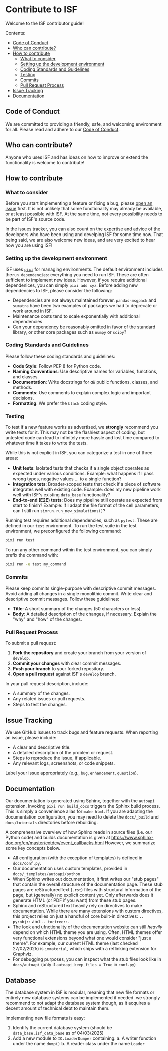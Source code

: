 # Contribute to ISF

Welcome to the ISF contributor guide!

Contents:
- [Code of Conduct](#code-of-conduct)
- [Who can contribute?](#who-can-contribute)
- [How to contribute](#how-to-contribute)
  - [What to consider](#what-to-consider)
  - [Setting up the development environment](#setting-up-the-development-environment)
  - [Coding Standards and Guidelines](#coding-standards-and-guidelines)
  - [Testing](#testing)
  - [Commits](#commits)
  - [Pull Request Process](#pull-request-process)
- [Issue Tracking](#issue-tracking)
- [Documentation](#documentation)

## Code of Conduct

We are committed to providing a friendly, safe, and welcoming environment for all. Please read and adhere to our [Code of Conduct](./CODE_OF_CONDUCT.md).

## Who can contribute?

Anyone who uses ISF and has ideas on how to improve or extend the functionality is welcome to contribute!

## How to contribute

### What to consider

Before you start implementing a feature or fixing a bug, please [open an issue](https://github.com/mpinb/in_silico_framework/issues/new/choose) first.
It is not unlikely that some functionality may already be available, or at least possible with ISF. At the same time, not every possibility needs to be part of ISF's source code. 

In the issues tracker, you can also count on the expertise and advice of the developers who have been using and develping ISF for some time now.
That being said, we are also welcome new ideas, and are very excited to hear how you are using ISF!

### Setting up the development environment

ISF uses [`pixi`](https://pixi.sh/latest) for managing environments. The default environment includes the`run dependencies`: everything you need to run ISF.
These are often sufficient to implement new ideas. However, if you require additional dependenices, you can simply `pixi add xyz`. Before adding new dependencies to ISF, please consider the following:

- Dependencies are not always maintained forever. `pandas-msgpack` and `sumatra` have been two examples of packages we had to deprecate or work around in ISF.
- Maintenance costs tend to scale exponentially with additional dependencies
- Can your dependency be reasonably omitted in favor of the standard library, or other core packages such as `numpy` or `scipy`?

### Coding Standards and Guidelines

Please follow these coding standards and guidelines:

- **Code Style**: Follow PEP 8 for Python code.
- **Naming Conventions**: Use descriptive names for variables, functions, and classes.
- **Documentation**: Write docstrings for *all* public functions, classes, and methods.
- **Comments**: Use comments to explain complex logic and important decisions.
- **Formatting**: We prefer the `black` coding style.


### Testing

To test if a new feature works as advertised, we **strongly** recommend you write tests for it. This may not be the flashiest aspect of coding, but untested code can lead to infinitely more hassle and lost time compared to whatever time it takes to write the tests.

While this is not explicit in ISF, you can categorize a test in one of three areas:

- **Unit tests**: Isolated tests that checks if a single object operates as expected under various conditions. Example: what happens if I pass wrong types, negative values ... to a single function?
- **Integration tets**: Broader-scoped tests that check if a piece of software integrates well with existing code. Example: does my new pipeline work well with ISF's existing `data_base` functionality?
- **End-to-end (E2E) tests**: Does my pipeline still operate as expected from start to finish? Example: if I adapt the file format of the cell parameters, can I still run `simrun.run_new_simulations()`?

Running test requires additional dependencies, such as `pytest`. These are defined in our `test` environment. To run the test suite in the test environment, we preconfigured the following command:

```bash
pixi run test
```

To run any other command within the test environment, you can simply prefix the command with:

```bash
pixi run -e test my_command
```

### Commits

Please keep commits single-purpose with descriptive commit messages. Avoid adding all changes in a single monolithic commit.
Write clear and descriptive commit messages. Follow these guidelines:

- **Title**: A short summary of the changes (50 characters or less).
- **Body**: A detailed description of the changes, if necessary. Explain the "why" and "how" of the changes.

### Pull Request Process

To submit a pull request:

1. **Fork the repository** and create your branch from your version of `develop`.
2. **Commit your changes** with clear commit messages.
3. **Push your branch** to your forked repository.
4. **Open a pull request** against ISF's `develop` branch.

In your pull request description, include:

- A summary of the changes.
- Any related issues or pull requests.
- Steps to test the changes.

## Issue Tracking

We use GitHub Issues to track bugs and feature requests. When reporting an issue, please include:

- A clear and descriptive title.
- A detailed description of the problem or request.
- Steps to reproduce the issue, if applicable.
- Any relevant logs, screenshots, or code snippets.

Label your issue appropriately (e.g., `bug`, `enhancement`, `question`).

## Documentation

Our documentation is generated using Sphinx, together with the `autoapi` extension.
Invoking `pixi run build_docs` triggers the Sphinx build process. This is simply a convenience alias for `make html`.
If you are adapting the documentation configuration, you may need to delete the `docs/_build` and `docs/tutorials` directories before rebuilding.

A comprehensive overview of how Sphinx reads in source files (i.e. our Python code) and builds documentation is given at https://www.sphinx-doc.org/en/master/extdev/event_callbacks.html
However, we summarize some key concepts below.

- All configuration (with the exception of templates) is defined in `docs/conf.py`.
- Our documentation uses custom templates, provided in `docs/_templates/autoapi/python`
- When Sphinx writes out documentation, it first writes our "stub pages" that contain the overall structure of the documentation page. These stub pages are reStructuredText (`.rst`) files with structural information of the page, but (generally) no explicit content yet. Only afterwards does it generate HTML (or PDF if you want) from these stub pages.
- Sphinx and reStructuredText heavily rely on directives to make documentation. While there are many extensions with custom directives, this project
  relies on just a handful of core built-in directives: `.. py:obj::` and `.. toctree::`.
- The look and ufnctionality of the documentation website can still *heavily* depend on which HTML theme you are using.
  Often, HTML themes offer very functional extensions beyond what one would consider "just a theme". 
  For example, our current HTML theme (last checked 27/02/2025) is `immaterial`, which ships with a reflinking extension for Graphviz.
- For debugging purposes, you can inspect what the stub files look like in `docs/autoapi` (only if `autoapi_keep_files = True` in `conf.py`)

## Database
The database system in ISF is modular, meaning that new file formats or entirely new database systems can be implemented if needed.
we strongly recommend to not adapt the database system though, as it acquires a decent amount of technical debt to maintain them.

Implementing new file formats is easy:
1. Identify the current database system (should be `data_base.isf_data_base` as of 04/03/2025)
2. Add a new module to ``IO.LoaderDumper`` containing:
  a. A writer function under the name ``dump()``
  b. A reader class under the name ``Loader``